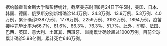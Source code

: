 据约翰霍普金斯大学和彭博统计，截至美东时间8月24日下午5时，美国、日本、韩国、德国、俄罗斯分别新增确诊14.1万例、24.3万例、13.9万例、5.3万例、4.0万例，累计确诊9387万例、1778万例、2259万例、3192万例、1894万例，疫苗接种完毕比率为66.7%、81.6%、86.3%、76.3%、51.7%。此外，印度、法国、巴西、英国、意大利、土耳其、西班牙、越南累计确诊超过1000万例。目前全球累计确诊5.98亿例，累计死亡646万例。